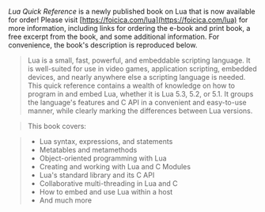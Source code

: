 _Lua Quick Reference_ is a newly published book on Lua that is now available for order! Please visit [https://foicica.com/lua](https://foicica.com/lua) for more information, including links for ordering the e-book and print book, a free excerpt from the book, and some additional information. For convenience, the book's description is reproduced below.

> Lua is a small, fast, powerful, and embeddable scripting language. It is well-suited for use in video games, application scripting, embedded devices, and nearly anywhere else a scripting language is needed. This quick reference contains a wealth of knowledge on how to program in and embed Lua, whether it is Lua 5.3, 5.2, or 5.1. It groups the language's features and C API in a convenient and easy-to-use manner, while clearly marking the differences between Lua versions.

> This book covers:

> * Lua syntax, expressions, and statements
> * Metatables and metamethods
> * Object-oriented programming with Lua
> * Creating and working with Lua and C Modules
> * Lua's standard library and its C API
> * Collaborative multi-threading in Lua and C
> * How to embed and use Lua within a host
> * And much more
